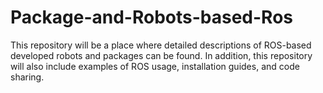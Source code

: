 # Package-and-Robots-based-Ros
This repository will be a place where detailed descriptions of ROS-based developed robots and packages can be found. In addition, this repository will also include examples of ROS usage, installation guides, and code sharing.
